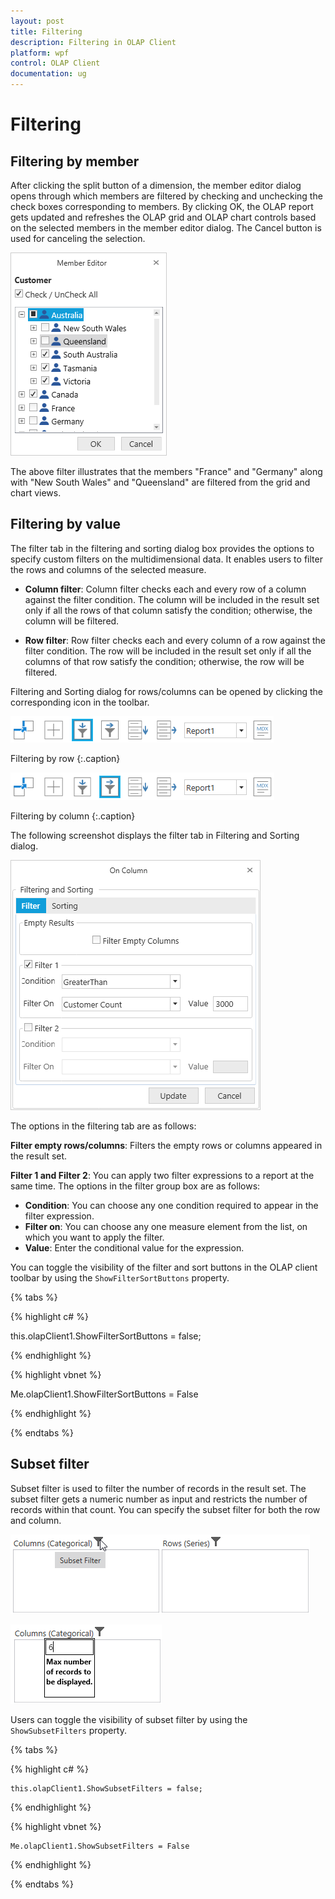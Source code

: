 ```yaml
---
layout: post
title: Filtering
description: Filtering in OLAP Client
platform: wpf
control: OLAP Client
documentation: ug
---
```


# Filtering

## Filtering by member

After clicking the split button of a dimension, the member editor dialog opens through which members are filtered by checking and unchecking the check boxes corresponding to members. By clicking OK, the OLAP report gets updated and refreshes the OLAP grid and OLAP chart controls based on the selected members in the member editor dialog. The Cancel button is used for canceling the selection.

![](Filtering_images/Filtering_img1.png)

The above filter illustrates that the members "France" and "Germany" along with "New South Wales" and "Queensland" are filtered from the grid and chart views.

## Filtering by value

The filter tab in the filtering and sorting dialog box provides the options to specify custom filters on the multidimensional data. It enables users to filter the rows and columns of the selected measure.

* **Column filter**: Column filter checks each and every row of a column against the filter condition. The column will be included in the result set only if all the rows of that column satisfy the condition; otherwise, the column will be filtered.

* **Row filter**: Row filter checks each and every column of a row against the filter condition. The row will be included in the result set only if all the columns of that row satisfy the condition; otherwise, the row will be filtered.

Filtering and Sorting dialog for rows/columns can be opened by clicking the corresponding icon in the toolbar.

![](Filtering_images/Filtering_img2.png)

Filtering by row
{:.caption}

![](Filtering_images/Filtering_img3.png)

Filtering by column
{:.caption}

The following screenshot displays the filter tab in Filtering and Sorting dialog.

![](Filtering_images/Filtering_img4.png)

The options in the filtering tab are as follows:

**Filter empty rows/columns**: Filters the empty rows or columns appeared in the result set.

**Filter 1 and Filter 2**: You can apply two filter expressions to a report at the same time. The options in the filter group box are as follows:

* **Condition**: You can choose any one condition required to appear in the filter expression.
* **Filter on**: You can choose any one measure element from the list, on which you want to apply the filter.
* **Value**: Enter the conditional value for the expression.

You can toggle the visibility of the filter and sort buttons in the OLAP client toolbar by using the `ShowFilterSortButtons` property.

{% tabs %}

{% highlight c# %}  

this.olapClient1.ShowFilterSortButtons = false;

{% endhighlight %} 

{% highlight vbnet %} 

Me.olapClient1.ShowFilterSortButtons = False

{% endhighlight %}
 
{% endtabs %}

## Subset filter

Subset filter is used to filter the number of records in the result set. The subset filter gets a numeric number as input and restricts the number of records within that count. You can specify the subset filter for both the row and column.

![](Filtering_images/Filtering_img6.png)

![](Filtering_images/Filtering_img5.png)

Users can toggle the visibility of subset filter by using the `ShowSubsetFilters` property.

{% tabs %}

{% highlight c# %}  

    this.olapClient1.ShowSubsetFilters = false;

{% endhighlight %} 

{% highlight vbnet %} 

    Me.olapClient1.ShowSubsetFilters = False

{% endhighlight %}

{% endtabs %}
